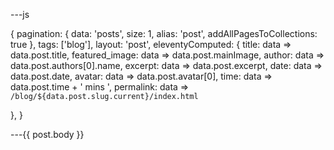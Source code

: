 ---js

{
pagination:
{ data: 'posts', size: 1, alias: 'post', addAllPagesToCollections: true },
tags: ['blog'],
layout: 'post',
eleventyComputed: {
title: data => data.post.title,
featured_image: data => data.post.mainImage,
author: data => data.post.authors[0].name,
excerpt: data => data.post.excerpt,
date: data => data.post.date,
avatar: data => data.post.avatar[0],
time: data => data.post.time + ' mins ',
permalink: data => `/blog/${data.post.slug.current}/index.html`

},
}

---{{ post.body }}

